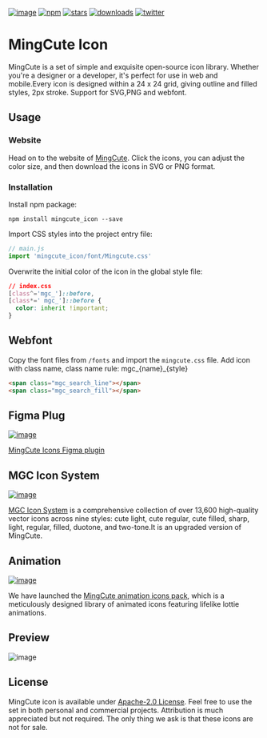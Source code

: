 [![image](https://github.com/Richard9394/MingCute/raw/main/MingCute_cover.png "MingCute Icon")](https://www.mingcute.com/)
[![npm](https://img.shields.io/npm/v/mingcute_icon.svg?labelColor=4A4A4A&color=007AFF&style=shield)](https://www.npmjs.com/package/mingcute_icon)
[![stars](https://img.shields.io/github/stars/Richard9394/MingCute.svg?labelColor=4A4A4A&color=FE7D37&style=shield)](https://github.com/Richard9394/MingCute/stargazers)
[![downloads](https://img.shields.io/npm/dt/mingcute_icon.svg?labelColor=4A4A4A&color=23AF5F&style=shield)](https://www.npmjs.com/package/mingcute_icon)
[![twitter](https://img.shields.io/twitter/follow/MingCute_icon.svg?label=MingCute_icon&style=social)](https://twitter.com/MingCute_icon)

# MingCute Icon

MingCute is a set of simple and exquisite open-source icon library. Whether you're a designer or a developer, it's perfect for use in web and mobile.Every icon is designed within a 24 x 24 grid, giving outline and filled styles, 2px stroke. Support for SVG,PNG and webfont.

## Usage
### Website

Head on to the website of [MingCute](https://www.mingcute.com/). Click the icons, you can adjust the color size, and then download the icons in SVG or PNG format. 

### Installation

Install npm package:

```shell
npm install mingcute_icon --save
```

Import CSS styles into the project entry file:

```js
// main.js
import 'mingcute_icon/font/Mingcute.css'
```

Overwrite the initial color of the icon in the global style file:

```css
// index.css
[class^='mgc_']::before,
[class*=' mgc_']::before {
  color: inherit !important;
}
```

## Webfont

Copy the font files from  `/fonts` and import the `mingcute.css` file. Add icon with class name, class name rule: mgc_{name}_{style}

```html
<span class="mgc_search_line"></span>
<span class="mgc_search_fill"></span>
```

## Figma Plug

[![image](https://github.com/Richard9394/MingCute/raw/main/update/figmaplug.png "MingCute Figma Plug")](https://www.figma.com/community/plugin/1306884809438005528/mingcute-icon)

[MingCute Icons Figma plugin](https://www.figma.com/community/plugin/1306884809438005528/mingcute-icon)

## MGC Icon System

[![image](https://github.com/Richard9394/MingCute/raw/main/update/MGC_cover.png "MGC Icon System")](https://mgc.mingcute.com)

[MGC Icon System](https://mgc.mingcute.com) is a comprehensive collection of over 13,600 high-quality vector icons across nine styles: cute light, cute regular, cute filled, sharp, light, regular, filled, duotone, and two-tone.It is an upgraded version of MingCute.

## Animation

[![image](https://lemonsqueezy.imgix.net/media/7619/00f4cbab-8730-4c3f-8a8d-799c2a8417dd.gif "MGC animation icons pack")](https://www.mingcute.com/animation)

We have launched the [MingCute animation icons pack](https://www.mingcute.com/animation), which is a meticulously designed library of animated icons featuring lifelike lottie animations.

## Preview
![image](https://github.com/Richard9394/MingCute/raw/main/MingCute_icon.png "MingCute Icon")

## License
MingCute icon is available under [Apache-2.0 License](https://github.com/Richard9394/MingCute/blob/main/LICENSE). Feel free to use the set in both personal and commercial projects. Attribution is much appreciated but not required. The only thing we ask is that these icons are not for sale.

